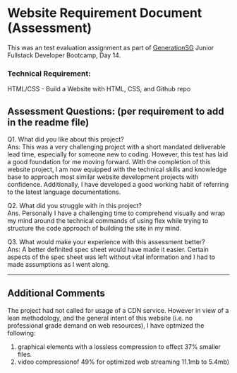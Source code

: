 # Website Requirement Document (Assessment)


This was an test evaluation assignment as part of [GenerationSG](https://singapore.generation.org/launch-your-career-in-tech/) Junior Fullstack Developer Bootcamp, Day 14.


<h3>Technical Requirement:</h3>
HTML/CSS - Build a Website with HTML, CSS, and Github repo

<h2>Assessment Questions: (per requirement to add in the readme file)</h2> 
  <p></p>
  <p></p>
  
Q1. What did you like about this project?  <br>
Ans: This was a very challenging project with a short mandated deliverable lead time, especially for someone new to coding. However, this test has laid a good foundation for me moving forward. With the completion of this website project, I am now equipped with the technical skills and knowledge base to approach most similar website development projects with confidence. Additionally, I have developed a good working habit of referring to the latest language documentations.

Q2. What did you struggle with in this project?  <br>
Ans. Personally I have a challenging time to comprehend visually and wrap my mind around the technical commands of using flex while trying to structure the code approach of building the site in my mind.


Q3. What would make your experience with this assessment better?  <br>
Ans: A better definited spec sheet would have made it easier. Certain aspects of the spec sheet was left without vital information and I had to made assumptions as I went along.


-------------------
Additional Comments
-------------------
The project had not called for usage of a CDN service. However in view of a lean methodology, and the general intent of this website (i.e. no professional grade demand on web resources), I have optmized the following:
1. graphical elements with a lossless compression to effect 37% smaller files.
2. video compressionof 49% for optimized web streaming 11.1mb to 5.4mb)  
